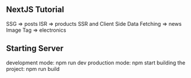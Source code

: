 ## NextJS Tutorial

SSG => posts
ISR => products
SSR and Client Side Data Fetching => news
Image Tag => electronics

## Starting Server

development mode: npm run dev
production mode: npm start
building the project: npm run build
